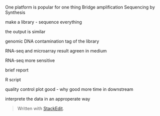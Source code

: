 One platform is popular for one thing
Bridge amplification 
Sequencing by Synthesis

make a library - sequence everything

the output is similar

genomic DNA contamination
tag of the library

RNA-seq and microarray result agreen in medium

RNA-seq more sensitive

brief report

R script

quality control plot
good - why good more time in downstream

interprete the data in an approperate way
> Written with [StackEdit](https://stackedit.io/).
<!--stackedit_data:
eyJoaXN0b3J5IjpbMTk5MjY2MzE5NiwxMDg0NzA3OTQ1LC0xND
Y4MjgzNDMxLC0zMzkzOTk1NjcsLTg0MzcyNjY3NiwtMzM3MTc4
NDgxLDIwMzU2NjgxNTcsNzMwOTk4MTE2XX0=
-->